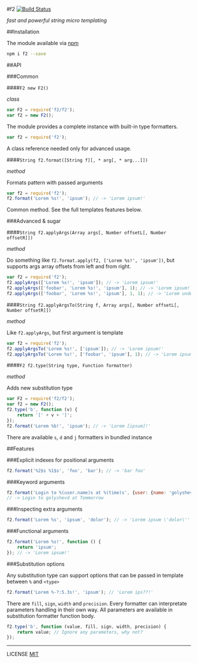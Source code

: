 #f2 [![Build Status](https://travis-ci.org/golyshevd/f2.svg)](https://travis-ci.org/golyshevd/f2)

_fast and powerful string micro templating_

##Installation

The module available via [npm](https://www.npmjs.com/package/f2)

```bash
npm i f2 --save
```

##API

###Common

####`F2 new F2()`

_class_

```js
var F2 = require('f2/f2');
var f2 = new F2();
```

The module provides a complete instance with built-in type formatters. 

```js
var f2 = require('f2');
```

A class reference needed only for advanced usage.

####`String f2.format([String f][, * arg[, * arg...]])`

_method_

Formats pattern with passed arguments

```js
var f2 = require('f2');
f2.format('Lorem %s!', 'ipsum'); // -> 'Lorem ipsum!'
```

Common method. See the full templates features below.

###Advanced & sugar

####`String f2.applyArgs(Array args[, Number offsetL[, Number offsetR]])`

_method_

Do something like `f2.format.apply(f2, ['Lorem %s!', 'ipsum'])`, but supports args array offsets from left and from right.

```js
var f2 = require('f2');
f2.applyArgs(['Lorem %s!', 'ipsum']); // -> 'Lorem ipsum!'
f2.applyArgs(['foobar', 'Lorem %s!', 'ipsum'], 1); // -> 'Lorem ipsum!'
f2.applyArgs(['foobar', 'Lorem %s!', 'ipsum'], 1, 1); // -> 'Lorem undefined!' // oops!
```

####`String f2.applyArgsTo(String f, Array args[, Number offsetL[, Number offsetR]])`

_method_

Like `f2.applyArgs`, but first argument is template

```js
var f2 = require('f2');
f2.applyArgsTo('Lorem %s!', ['ipsum']); // -> 'Lorem ipsum!'
f2.applyArgsTo('Lorem %s!', ['foobar', 'ipsum'], 1); // -> 'Lorem ipsum!'
```

####`F2 f2.type(String type, Function formatter)`

_method_

Adds new substitution type

```js
var F2 = require('f2/f2');
var f2 = new F2();
f2.type('b', function (v) {
    return '[' + v + ']';
});
f2.format('Lorem %b!', 'ipsum'); // -> 'Lorem [ipsum]!'
```

There are available `s`, `d` and `j` formatters in bundled instance

##Features

###Explicit indexes for positional arguments

```js
f2.format('%2$s %1$s', 'foo', 'bar'); // -> 'bar foo'
```

###Keyword arguments

```js
f2.format('Login to %(user.name)s at %(time)s', {user: {name: 'golyshevd'}, time: 'Tommorrow'}); 
// -> Login to golyshevd at Tommorrow
```

###Inspecting extra arguments

```js
f2.format('Lorem %s', 'ipsum', 'dolor'); // -> 'Lorem ipsum \'dolor\''
```

###Functional arguments

```js
f2.format('Lorem %s!', function () {
    return 'ipsum';
}); // -> 'Lorem ipsum!'
```

###Substitution options

Any substitution type can support options that can be passed in template between `%` and `<type>`

```js
f2.format('Lorem %-?:5.3s!', 'ipsum'); // 'Lorem ips??!'
```

There are `fill`, `sign`, `width` and `precision`. Every formatter can interpretate parameters handling in their own way. All parameters are available in substitution formatter function body.

```js
f2.type('b', function (value, fill, sign, width, precision) {
    return value; // Ignore any parameters, why not?
});
```

---------
LICENSE [MIT](LICENCE)
